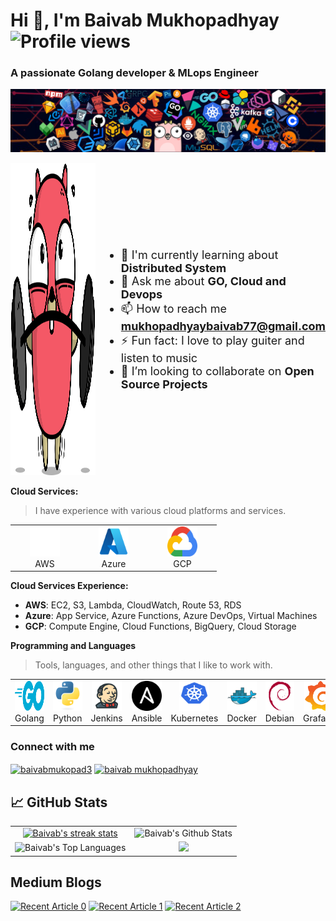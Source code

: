 # Hi 👋, I'm Baivab Mukhopadhyay ![Profile views](https://komarev.com/ghpvc/?username=itsbaivab&label=Stalked%20by&color=02f28a&style=flat)

### A passionate Golang developer & MLops Engineer

<p align="center">
    <img src="./header_1.png" alt="Header Image">
</p>


<div style="display: flex; align-items: center;">
    <div style="flex: 1;">
        <img height="500" src="./img/heavylifting.gif" alt="Animated GIF">
    </div>
    <div style="flex: 1; padding-left: 10px; font-size: 18px;">
        <ul>
            <li>🌱 I'm currently learning about <strong>Distributed System</strong></li>
            <li>💬 Ask me about <strong>GO, Cloud and Devops</strong></li>
            <li>📫 How to reach me <strong><a href="mailto:mukhopadhyaybaivab77@gmail.com">mukhopadhyaybaivab77@gmail.com</a></strong></li>
            <li>⚡ Fun fact: I love to play guiter and listen to music</li>
            <li>👯 I’m looking to collaborate on <strong>Open Source Projects</strong></li>
        </ul>
    </div>
</div>


**Cloud Services:**
> I have experience with various cloud platforms and services.
<table>
  <tr>
    <td align="center" width="96">
      <a href="#cloud-services">
        <img src="./img/aws.png" width="48" height="48" alt="AWS" />
      </a>
      <br>AWS
    </td>
    <td align="center" width="96">
      <a href="#cloud-services">
        <img src="./img/azure.png" width="48" height="48" alt="Azure" />
      </a>
      <br>Azure
    </td>
    <td align="center" width="96">
      <a href="#cloud-services">
        <img src="./img/gcp.png" width="48" height="48" alt="GCP" />
      </a>
      <br>GCP
    </td>
  </tr>
</table>

**Cloud Services Experience:**
- **AWS**: EC2, S3, Lambda, CloudWatch, Route 53, RDS
- **Azure**: App Service, Azure Functions, Azure DevOps, Virtual Machines
- **GCP**: Compute Engine, Cloud Functions, BigQuery, Cloud Storage


**Programming and Languages**

> Tools, languages, and other things that I like to work with.

<table>
  <tr>
    <td align="center" width="96">
      <a href="#macropower-tech">
        <img src="./img/go-flat.svg" width="48" height="48" alt="Golang" />
      </a>
      <br>Golang 
    </td>
    <td align="center" width="96">
      <a href="#macropower-tech">
        <img src="./img/python-original.svg" width="48" height="48" alt="Python" />
      </a>
      <br>Python
    </td>
    <td align="center" width="96">
      <a href="#macropower-tech">
        <img src="./img/jenkins.png" width="48" height="48" alt="Jsonnet" />
      </a>
      <br>Jenkins
    </td>
    <td align="center" width="96">
      <a href="#macropower-tech">
        <img src="./img/ansible.webp" width="48" height="48" alt="TypeScript" />
      </a>
      <br>Ansible
    </td>
    <td align="center" width="96">
      <a href="#macropower-tech" >
        <img src="https://raw.githubusercontent.com/cncf/artwork/master/projects/kubernetes/icon/color/kubernetes-icon-color.svg" width="48" height="48" alt="Kubernetes" />
      </a>
      <br>Kubernetes
    </td>
    <td align="center" width="96">
      <a href="#macropower-tech" >
        <img src="./img/docker-original.svg" width="48" height="48" alt="Docker" />
      </a>
      <br>Docker
    </td>
    <td align="center"  width="96">
      <a href="#macropower-tech">
        <img src="./img/debian-original.svg" width="48" height="48" alt="Debian" />
      </a>
      <br>Debian
    </td>
    <td align="center" width="96">
      <a href="#macropower-tech" >
        <img src="https://raw.githubusercontent.com/grafana/grafana/master/public/img/grafana_icon.svg" width="48" height="48" alt="Grafana" />
      </a>
      <br>Grafana
    </td>
  </tr>
</table>

### Connect with me

<p align="left">
<a href="https://x.com/baivabhere" target="_blank"><img align="center" src="https://raw.githubusercontent.com/rahuldkjain/github-profile-readme-generator/master/src/images/icons/Social/twitter.svg" alt="baivabmukopad3" height="30" width="40" /></a>
<a href="https://www.linkedin.com/in/baivab-mukhopadhyay-a6970b24a/" target="_blank"><img align="center" src="https://raw.githubusercontent.com/rahuldkjain/github-profile-readme-generator/master/src/images/icons/Social/linked-in-alt.svg" alt="baivab mukhopadhyay" height="30" width="40" /></a>
</p>

## &#x1f4c8; GitHub Stats
<div align="center">
  <table>
    <tr>
      <td align="center">
        <a href="https://github.com/itsbaivab">
          <img width="450" src="https://github-readme-streak-stats.herokuapp.com/?user=itsbaivab&theme=tokyonight" alt="Baivab's streak stats"/>
        </a>
      </td>
      <td align="center">
        <img width="450" src="https://github-readme-stats.vercel.app/api?username=itsbaivab&show_icons=true&theme=tokyonight" alt="Baivab's Github Stats" />
      </td>
    </tr>
    <tr>
      <td align="center">
        <img width="450" src="https://github-readme-stats-defcon27.vercel.app/api/top-langs/?username=itsbaivab&langs_count=10&hide=handlebars,jupyter%20notebook,css&theme=tokyonight&line_height=144&layout=compact" alt="Baivab's Top Languages"/>
      </td>
      <td align="center">
        <a href="https://github.com/itsbaivab/Meshery">
          <img width="450" src="https://github-readme-stats.vercel.app/api/pin/?username=itsbaivab&repo=Meshery&title_color=5dade2&text_color=ffffff&icon_color=ffffff&bg_color=1d1f21" />
        </a>
      </td>
    </tr>
  </table>
</div>

## Medium Blogs
<a target="_blank" href="https://github-readme-medium-recent-article.vercel.app/medium/@baivabmukhopadhyay/0"><img src="https://github-readme-medium-recent-article.vercel.app/medium/@baivabmukhopadhyay/0" alt="Recent Article 0"></a>
<a target="_blank" href="https://github-readme-medium-recent-article.vercel.app/medium/@baivabmukhopadhyay/1"><img src="https://github-readme-medium-recent-article.vercel.app/medium/@baivabmukhopadhyay/1" alt="Recent Article 1"></a>
<a target="_blank" href="https://github-readme-medium-recent-article.vercel.app/medium/@baivabmukhopadhyay/2"><img src="https://github-readme-medium-recent-article.vercel.app/medium/@baivabmukhopadhyay/2" alt="Recent Article 2"></a>
